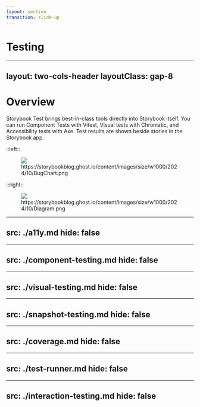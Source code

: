 ```yaml
---
layout: section
transition: slide-up
---
```


# Testing

---
layout: two-cols-header
layoutClass: gap-8
---

# Overview

Storybook Test brings best-in-class tools directly into Storybook itself. You can run Component Tests with Vitest, Visual tests with Chromatic, and Accessibility tests with Axe. Test results are shown beside stories in the Storybook app.

::left::

<figure>
  <img src="/testing/BugChart.png"/>
  <figcaption>https://storybookblog.ghost.io/content/images/size/w1000/2024/10/BugChart.png</figcaption>
</figure>

::right::

<figure>
  <img src="/testing/overview.png"/>
  <figcaption>https://storybookblog.ghost.io/content/images/size/w1000/2024/10/Diagram.png</figcaption>
</figure>


---
src: ./a11y.md
hide: false
---

---
src: ./component-testing.md
hide: false
---

---
src: ./visual-testing.md
hide: false
---

---
src: ./snapshot-testing.md
hide: false
---

---
src: ./coverage.md
hide: false
---

---
src: ./test-runner.md
hide: false
---

---
src: ./interaction-testing.md
hide: false
---